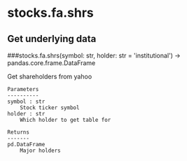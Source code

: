 # stocks.fa.shrs

## Get underlying data 
###stocks.fa.shrs(symbol: str, holder: str = 'institutional') -> pandas.core.frame.DataFrame

Get shareholders from yahoo

    Parameters
    ----------
    symbol : str
        Stock ticker symbol
    holder : str
        Which holder to get table for

    Returns
    -------
    pd.DataFrame
        Major holders
